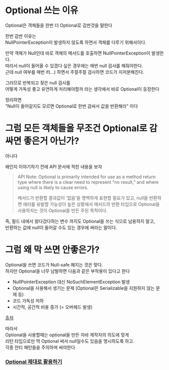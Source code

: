 # Optional 쓰는 이유
Optional은 객체들을 한번 더 Optional로 감싼것을 말한다  
  
한번 감싼 이유는    
NullPointerException이 발생하지 않도록 하면서 객체를 다루기 위해서이다.  
  
만약 객체가 Null인데 바로 객체의 메서드를 호출하면 NullPointerException이 발생한다.  
따라서 null이 들어올 수 있겠다 싶은 경우에는 매번 null 검사를 해줘야한다.  
근데 null 여부를 매번 if(...) 하면서 주절주절 검사하면 코드가 지저분해진다.    
  
그러므로 반복되고 잦은 null 검사를  
어떻게 가독성 좋고 유연하게 처리해야할까 라는 생각에서 바로 Optional이 등장한다  
  
정리하면  
"Null이 들어갈지도 모르면 Optional로 한번 감싸서 값을 반환해라" 이다  
  
# 그럼 모든 객체들을 무조건 Optional로 감싸면 좋은거 아닌가?  
아니다  
  
왜인지 이야기하기 전에 API 문서에 적힌 내용을 보자  
  
> API Note:
> Optional is primarily intended for use as a method return type 
> where there is a clear need to represent “no result,” 
> and where using null is likely to cause errors. 
> 
> 메서드가 반환할 결과값이 ‘없음’을 명백하게 표현할 필요가 있고, 
> null을 반환하면 에러를 유발할 가능성이 높은 상황에서 
> 메서드의 반환 타입으로 Optional을 사용하자는 것이 Optional을 만든 주된 목적이다. 
    
즉, 필드 내에서 왔다갔다하는 변수 까지도 Optional을 쓰는 식으로 남용하지 말고,    
반환하는 값에 null이 들어갈 수도 있는 경우에 써라는 말이다.  
   
# 그럼 왜 막 쓰면 안좋은가?
Optional을 쓰면 코드가 Null-safe 해지는 것은 맞다.  
하지만 Optional을 너무 남발하면 다음과 같은 부작용이 있다고 한다  

- NullPointerException 대신 NoSuchElementException 발생
- Optional을 사용해서 생기는 문제 (Optional은 Serializable을 지원하지 않는 문제 등)  
- 코드 가독성 저하  
- 시간적, 공간적 비용 증가 (= 오버헤드 발생)  
  
[출처](https://mangkyu.tistory.com/203)  
  
따라서  
Optional을 사용할때는 optional을 만든 자바 제작자의 의도에 맞게  
리턴 타입으로만 딱 Optional 써서 null일수도 있음을 명시하도록 하고.  
각종 안티 패턴들을 주의하며 써야한다   
  
### [Optional 제대로 활용하기](https://www.latera.kr/blog/2019-07-02-effective-optional/)  
